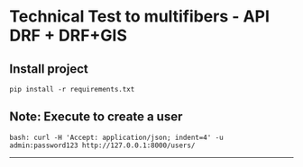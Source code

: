 Technical Test to multifibers - API DRF + DRF+GIS
=================================================

Install project
-------------------------------------

    pip install -r requirements.txt

Note: Execute to create a user
-------------------------------------

    bash: curl -H 'Accept: application/json; indent=4' -u admin:password123 http://127.0.0.1:8000/users/

------------------------------------
